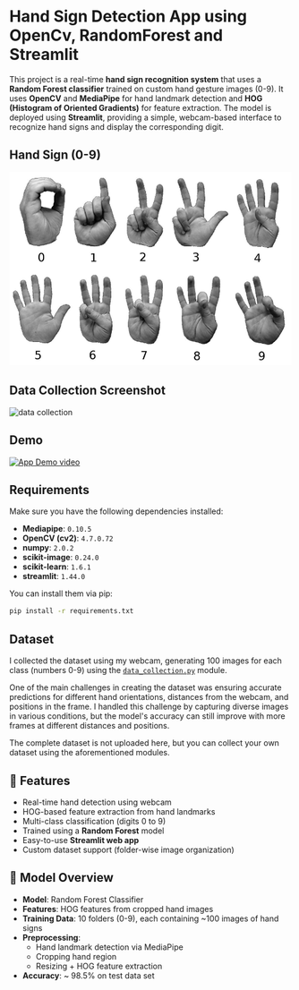 # Hand Sign Detection App using OpenCv, RandomForest and Streamlit

This project is a real-time **hand sign recognition system** that uses a **Random Forest classifier** trained on custom hand gesture images (0-9). It uses **OpenCV** and **MediaPipe** for hand landmark detection and **HOG (Histogram of Oriented Gradients)** for feature extraction. The model is deployed using **Streamlit**, providing a simple, webcam-based interface to recognize hand signs and display the corresponding digit.

## Hand Sign (0-9)

![App Screenshot](https://github.com/Vijay6383/Hand-Sign-Detection-using-OpenCV/blob/main/ASL_numbers_handsign.png)

## Data Collection Screenshot

![data collection]()

## Demo

[![App Demo video](https://share.gifyoutube.com/KzB6Gb.gif)](https://youtu.be/JsHrH0lhYH4?si=NrffCzWEcUaJ7MDs)

## Requirements
Make sure you have the following dependencies installed:

- **Mediapipe**: `0.10.5`
- **OpenCV (cv2)**: `4.7.0.72`
- **numpy**: `2.0.2`
- **scikit-image**: `0.24.0`
- **scikit-learn**: `1.6.1`
- **streamlit**: `1.44.0`

You can install them via pip:

```bash
pip install -r requirements.txt
```

## Dataset
I collected the dataset using my webcam, generating 100 images for each class (numbers 0-9) using the [`data_collection.py`](https://github.com/Vijay6383/Hand-Sign-Detection-using-OpenCV/blob/main/data_collection.py) module.

One of the main challenges in creating the dataset was ensuring accurate predictions for different hand orientations, distances from the webcam, and positions in the frame. I handled this challenge by capturing diverse images in various conditions, but the model's accuracy can still improve with more frames at different distances and positions.

The complete dataset is not uploaded here, but you can collect your own dataset using the aforementioned modules.

## 📌 Features

- Real-time hand detection using webcam
- HOG-based feature extraction from hand landmarks
- Multi-class classification (digits 0 to 9)
- Trained using a **Random Forest** model
- Easy-to-use **Streamlit web app**
- Custom dataset support (folder-wise image organization)

## 🧠 Model Overview

- **Model**: Random Forest Classifier
- **Features**: HOG features from cropped hand images
- **Training Data**: 10 folders (0-9), each containing ~100 images of hand signs
- **Preprocessing**: 
  - Hand landmark detection via MediaPipe
  - Cropping hand region
  - Resizing + HOG feature extraction
- **Accuracy**: ~ 98.5% on test data set
